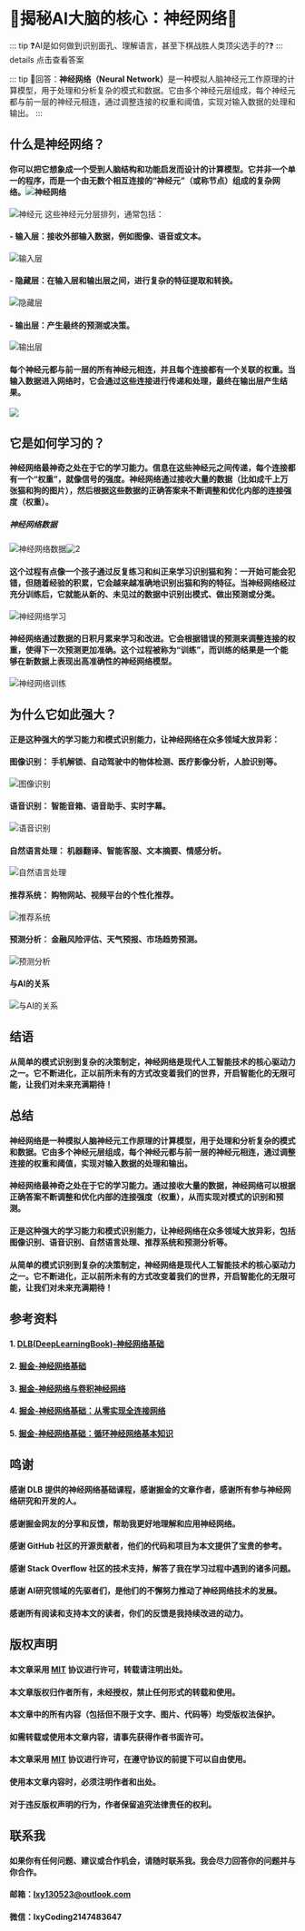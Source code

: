 # :robot:揭秘AI大脑的核心：神经网络:tada:
::: tip :question:AI是如何做到识别面孔、理解语言，甚至下棋战胜人类顶尖选手的?:question:
::: details 点击查看答案

::: tip :100:回答：<strong>神经网络（Neural Network）</strong>是一种模拟人脑神经元工作原理的计算模型，用于处理和分析复杂的模式和数据。它由多个神经元层组成，每个神经元都与前一层的神经元相连，通过调整连接的权重和阈值，实现对输入数据的处理和输出。
:::
## 什么是神经网络？

#### 你可以把它想象成一个受到人脑结构和功能启发而设计的计算模型。它并非一个单一的程序，而是一个由无数个相互连接的“神经元”（或称节点）组成的复杂网络。![神经网络](./img/6.png)
![神经元](./img/9.png)
这些神经元分层排列，通常包括：

#### - 输入层：接收外部输入数据，例如图像、语音或文本。
![输入层](./img/7.png)
#### - 隐藏层：在输入层和输出层之间，进行复杂的特征提取和转换。
![隐藏层](./img/10.png)
#### - 输出层：产生最终的预测或决策。
![输出层](./img/3.png)
#### 每个神经元都与前一层的所有神经元相连，并且每个连接都有一个关联的权重。当输入数据进入网络时，它会通过这些连接进行传递和处理，最终在输出层产生结果。
![](./img/13.png)
## 它是如何学习的？

#### 神经网络最神奇之处在于它的学习能力。信息在这些神经元之间传递，每个连接都有一个“权重”，就像信号的强度。神经网络通过接收大量的数据（比如成千上万张猫和狗的图片），然后根据这些数据的正确答案来不断调整和优化内部的连接强度（权重）。
##### 神经网络数据
![神经网络数据](./img/2.png)![2](./img/5.png)
#### 这个过程有点像一个孩子通过反复练习和纠正来学习识别<strong>猫</strong>和<strong>狗</strong>：一开始可能会犯错，但随着经验的积累，它会越来越准确地识别出猫和狗的特征。当神经网络经过充分训练后，它就能从新的、未见过的数据中识别出模式、做出预测或分类。
![神经网络学习](./img/11.png)
#### 神经网络通过数据的日积月累来学习和改进。它会根据错误的预测来调整连接的权重，使得下一次预测更加准确。这个过程被称为“训练”，而训练的结果是一个能够在新数据上表现出高准确性的神经网络模型。
![神经网络训练](./img/15.png)
## 为什么它如此强大？
#### 正是这种强大的学习能力和模式识别能力，让神经网络在众多领域大放异彩：
#### 图像识别： 手机解锁、自动驾驶中的物体检测、医疗影像分析，人脸识别等。
![图像识别](./img/1.png)
#### 语音识别： 智能音箱、语音助手、实时字幕。
![语音识别](./img/16.png)
#### 自然语言处理： 机器翻译、智能客服、文本摘要、情感分析。
![自然语言处理](./img/12.png)
#### 推荐系统： 购物网站、视频平台的个性化推荐。
![推荐系统](./img/4.png)
#### 预测分析： 金融风险评估、天气预报、市场趋势预测。
![预测分析](./img/8.png)
#### 与AI的关系
![与AI的关系](./img/14.png)
## 结语
#### 从简单的模式识别到复杂的决策制定，神经网络是现代人工智能技术的核心驱动力之一。它不断进化，正以前所未有的方式改变着我们的世界，开启智能化的无限可能，让我们对未来充满期待！
## 总结
#### 神经网络是一种模拟人脑神经元工作原理的计算模型，用于处理和分析复杂的模式和数据。它由多个神经元层组成，每个神经元都与前一层的神经元相连，通过调整连接的权重和阈值，实现对输入数据的处理和输出。
#### 神经网络最神奇之处在于它的学习能力。通过接收大量的数据，神经网络可以根据正确答案不断调整和优化内部的连接强度（权重），从而实现对模式的识别和预测。
#### 正是这种强大的学习能力和模式识别能力，让神经网络在众多领域大放异彩，包括图像识别、语音识别、自然语言处理、推荐系统和预测分析等。
#### 从简单的模式识别到复杂的决策制定，神经网络是现代人工智能技术的核心驱动力之一。它不断进化，正以前所未有的方式改变着我们的世界，开启智能化的无限可能，让我们对未来充满期待！
## 参考资料
#### 1. [DLB(DeepLearningBook)-神经网络基础](https://www.deeplearningbook.org/contents/ml.html)
#### 2. [掘金-神经网络基础](https://juejin.cn/post/7086418686176837669?searchId=20250924221923DF9CD9E82A3F2127E4BD)
#### 3. [掘金-神经网络与卷积神经网络](https://juejin.cn/post/7224514908761669689?searchId=20250924221923DF9CD9E82A3F2127E4BD)
#### 4. [掘金-神经网络基础：从零实现全连接网络](https://juejin.cn/post/7224514908761669689?searchId=20250924221923DF9CD9E82A3F2127E4BD)
#### 5. [掘金-神经网络基础：循环神经网络基本知识](https://juejin.cn/post/7126455327901351944?searchId=20250924221923DF9CD9E82A3F2127E4BD)
## 鸣谢
#### 感谢 DLB 提供的神经网络基础课程，感谢掘金的文章作者，感谢所有参与神经网络研究和开发的人。
#### 感谢掘金网友的分享和反馈，帮助我更好地理解和应用神经网络。
#### 感谢 GitHub 社区的开源贡献者，他们的代码和项目为本文提供了宝贵的参考。
#### 感谢 Stack Overflow 社区的技术支持，解答了我在学习过程中遇到的诸多问题。
#### 感谢 AI研究领域的先驱者们，是他们的不懈努力推动了神经网络技术的发展。
#### 感谢所有阅读和支持本文的读者，你们的反馈是我持续改进的动力。
## 版权声明
#### 本文章采用 [MIT](./license.md) 协议进行许可，转载请注明出处。
#### 本文章版权归作者所有，未经授权，禁止任何形式的转载和使用。
#### 本文章中的所有内容（包括但不限于文字、图片、代码等）均受版权法保护。
#### 如需转载或使用本文章内容，请事先获得作者书面许可。
#### 本文章采用 [MIT](./license.md) 协议进行许可，在遵守协议的前提下可以自由使用。
#### 使用本文章内容时，必须注明作者和出处。
#### 对于违反版权声明的行为，作者保留追究法律责任的权利。
## 联系我
#### 如果你有任何问题、建议或合作机会，请随时联系我。我会尽力回答你的问题并与你合作。
#### 邮箱：[lxy130523@outlook.com](mailto:lxy130523@outlook.com)
#### 微信：lxyCoding2147483647
